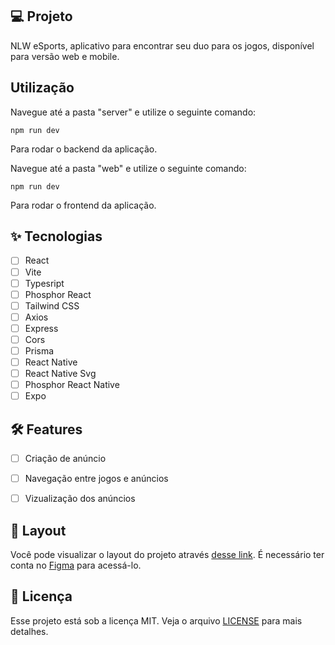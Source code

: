 ## 💻 Projeto

NLW eSports, aplicativo para encontrar seu duo para os jogos, disponível para versão web e mobile.

## Utilização

Navegue até a pasta "server" e utilize o seguinte comando:

```npm run dev``` <br>

Para rodar o backend da aplicação.

Navegue até a pasta "web" e utilize o seguinte comando:

```npm run dev``` <br>

Para rodar o frontend da aplicação.

## ✨ Tecnologias

-   [ ] React
-   [ ] Vite
-   [ ] Typesript
-   [ ] Phosphor React
-   [ ] Tailwind CSS
-   [ ] Axios
-   [ ] Express
-   [ ] Cors
-   [ ] Prisma
-   [ ] React Native
-   [ ] React Native Svg
-   [ ] Phosphor React Native
-   [ ] Expo

## 🛠️ Features 
  
-   [ ] Criação de anúncio
-   [ ] Navegação entre jogos e anúncios
-   [ ] Vizualização dos anúncios


## 🔖 Layout

Você pode visualizar o layout do projeto através [desse link](https://www.figma.com/community/file/1150897317533332617). É necessário ter conta no [Figma](http://figma.com/) para acessá-lo.


## 📄 Licença

Esse projeto está sob a licença MIT. Veja o arquivo [LICENSE](https://github.com/WallaceMartinsTI/nlw-esports/blob/main/licence) para mais detalhes.

<br />